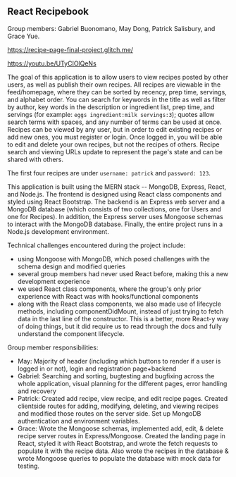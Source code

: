 ## React Recipebook
Group members: Gabriel Buonomano, May Dong, Patrick Salisbury, and Grace Yue.

https://recipe-page-final-project.glitch.me/

https://youtu.be/UTyCIOlQeNs

The goal of this application is to allow users to view recipes posted by other users, as well as publish their own recipes. All recipes are viewable in the feed/homepage, where they can be sorted by recency, prep time, servings, and alphabet order. You can search for keywords in the title as well as filter by author, key words in the description or ingredient list, prep time, and servings (for example: `eggs ingredient:milk servings:3`); quotes allow search terms with spaces, and any number of terms can be used at once. Recipes can be viewed by any user, but in order to edit existing recipes or add new ones, you must register or login. Once logged in, you will be able to edit and delete your own recipes, but not the recipes of others. Recipe search and viewing URLs update to represent the page's state and can be shared with others.

The first four recipes are under `username: patrick` and `password: 123`.

This application is built using the MERN stack -- MongoDB, Express, React, and Node.js. The frontend is designed using React class components and styled using React Bootstrap. The backend is an Express web server and a MongoDB database (which consists of two collections, one for Users and one for Recipes). In addition, the Express server uses Mongoose schemas to interact with the MongoDB database. Finally, the entire project runs in a Node.js development environment.

Technical challenges encountered during the project include:

- using Mongoose with MongoDB, which posed challenges with the schema design and modified queries
- several group members had never used React before, making this a new development experience
- we used React class components, where the group's only prior experience with React was with hooks/functional components
- along with the React class components, we also made use of lifecycle methods, including componentDidMount, instead of just trying to fetch data in the last line of the constructor. This is a better, more React-y way of doing things, but it did require us to read through the docs and fully understand the component lifecycle.

Group member responsibilities:
- May: Majority of header (including which buttons to render if a user is logged in or not), login and registration page+backend
- Gabriel: Searching and sorting, bugtesting and bugfixing across the whole application, visual planning for the different pages, error handling and recovery
- Patrick: Created add recipe, view recipe, and edit recipe pages. Created clientside routes for adding, modifying, deleting, and viewing recipes and modified those routes on the server side. Set up MongoDB authentication and environment variables.
- Grace: Wrote the Mongoose schemas, implemented add, edit, & delete recipe server routes in Express/Mongoose. Created the landing page in React, styled it with React Bootstrap, and wrote the fetch requests to populate it with the recipe data. Also wrote the recipes in the database & wrote Mongoose queries to populate the database with mock data for testing.
